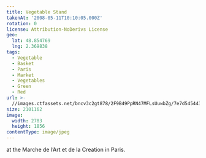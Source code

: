 ```yaml
---
title: Vegetable Stand
takenAt: '2008-05-11T10:10:05.000Z'
rotation: 0
license: Attribution-NoDerivs License
geo:
  lat: 48.854769
  lng: 2.369838
tags:
  - Vegetable
  - Basket
  - Paris
  - Market
  - Vegetables
  - Green
  - Red
url: >-
  //images.ctfassets.net/bncv3c2gt878/2F9B49PpRN47MFLsUuwbZg/7e7d5454433aaed023a8cef61c262995/vegetable-stand_4343153135_o
size: 2101162
image:
  width: 2783
  height: 1856
contentType: image/jpeg
---
```


at the Marche de l’Art et de la Creation in Paris.